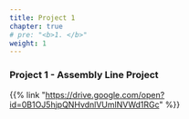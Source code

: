 ```yaml
---
title: Project 1    
chapter: true
# pre: "<b>1. </b>"
weight: 1
---
```


### Project 1 - Assembly Line Project

{{% link "https://drive.google.com/open?id=0B1OJ5hjpQNHvdnlVUmlNVWd1RGc" %}}

